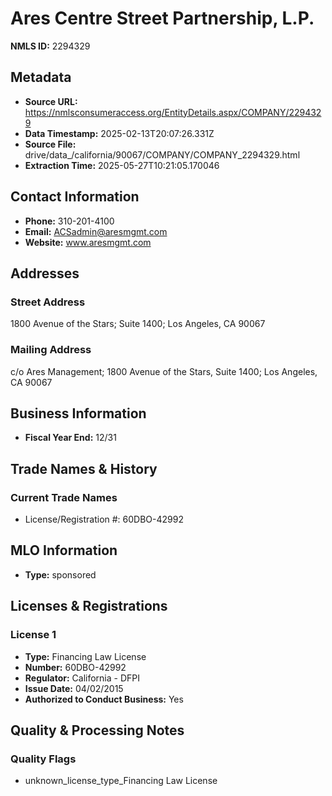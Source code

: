 # Ares Centre Street Partnership, L.P.

**NMLS ID:** 2294329

## Metadata
- **Source URL:** https://nmlsconsumeraccess.org/EntityDetails.aspx/COMPANY/2294329
- **Data Timestamp:** 2025-02-13T20:07:26.331Z
- **Source File:** drive/data_/california/90067/COMPANY/COMPANY_2294329.html
- **Extraction Time:** 2025-05-27T10:21:05.170046

## Contact Information
- **Phone:** 310-201-4100
- **Email:** ACSadmin@aresmgmt.com
- **Website:** www.aresmgmt.com

## Addresses
### Street Address
1800 Avenue of the Stars; Suite 1400; Los Angeles, CA 90067

### Mailing Address
c/o Ares Management; 1800 Avenue of the Stars, Suite 1400; Los Angeles, CA 90067

## Business Information
- **Fiscal Year End:** 12/31

## Trade Names & History
### Current Trade Names
- License/Registration #: 60DBO-42992

## MLO Information
- **Type:** sponsored

## Licenses & Registrations

### License 1
- **Type:** Financing Law License
- **Number:** 60DBO-42992
- **Regulator:** California - DFPI
- **Issue Date:** 04/02/2015
- **Authorized to Conduct Business:** Yes

## Quality & Processing Notes
### Quality Flags
- unknown_license_type_Financing Law License
